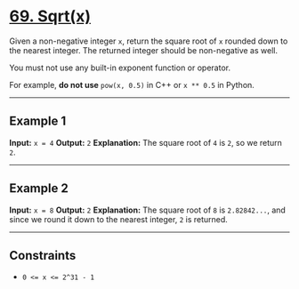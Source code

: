 # [69. Sqrt(x)](https://leetcode.com/problems/sqrtx/description)

Given a non-negative integer `x`, return the square root of `x` rounded down to the nearest integer. The returned integer should be non-negative as well.

You must not use any built-in exponent function or operator.

For example, **do not use** `pow(x, 0.5)` in C++ or `x ** 0.5` in Python.

---

## Example 1

**Input:** `x = 4`
**Output:** `2`
**Explanation:** The square root of `4` is `2`, so we return `2`.

---

## Example 2

**Input:** `x = 8`
**Output:** `2`
**Explanation:** The square root of `8` is `2.82842...`, and since we round it down to the nearest integer, `2` is returned.

---

## Constraints

- `0 <= x <= 2^31 - 1`
